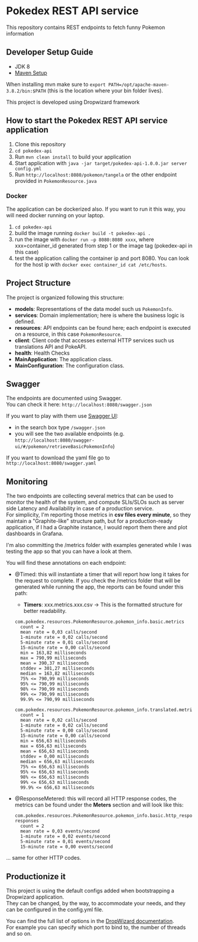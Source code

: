 # Pokedex REST API service

This repository contains REST endpoints to fetch funny Pokemon information

Developer Setup Guide
---

- JDK 8
- [Maven Setup](https://maven.apache.org/install.html)

When installing mvn make sure to `export PATH=/opt/apache-maven-3.8.2/bin:$PATH` (this is the location where your bin
folder lives).

This project is developed using Dropwizard framework

How to start the Pokedex REST API service application
---

1. Clone this repository
2. `cd pokedex-api`
3. Run `mvn clean install` to build your application
4. Start application with `java -jar target/pokedex-api-1.0.0.jar server config.yml`
5. Run `http://localhost:8080/pokemon/tangela` or the other endpoint provided in `PokemonResource.java`

### Docker

The application can be dockerized also. If you want to run it this way, you will need docker running on your laptop.
1. `cd pokedex-api`
2. build the image running `docker build -t pokedex-api .`
3. run the image with `docker run –p 8080:8080 xxxx`, where xxx=container_id generated from step 1 or the image tag
(pokedex-api in this case)
4. test the application calling the container ip and port 8080. You can look for the host ip with
`docker exec container_id cat /etc/hosts`.


Project Structure
---
The project is organized following this structure:

- **models**: Representations of the data model such us `PokemonInfo`.
- **services**: Domain implementation; here is where the business logic is defined.
- **resources**: API endpoints can be found here; each endpoint is executed on a resource, in this case `PokemonResource`.
- **client**: Client code that accesses external HTTP services such us translations API and PokeAPI.
- **health**: Health Checks
- **MainApplication**: The application class.
- **MainConfiguration**: The configuration class.

Swagger
---

The endpoints are documented using Swagger.  
You can check it here: `http://localhost:8080/swagger.json`

If you want to play with them use [Swagger UI](http://localhost:8080/swagger-ui/):
- in the search box type `/swagger.json`
- you will see the two available endpoints (e.g. `http://localhost:8080/swagger-ui/#/pokemon/retrieveBasicPokemonInfo`)

If you want to download the yaml file go to `http://localhost:8080/swagger.yaml`


Monitoring
---

The two endpoints are collecting several metrics that can be used to monitor the health of the system, and compute SLIs/SLOs
such as server side Latency and Availability in case of a production service.  
For simplicity, I'm reporting those metrics in **csv files every minute**, so they maintain a "Graphite-like" structure path,
but for a production-ready application, if I had a Graphite instance, I would report them there and plot dashboards in Grafana.

I'm also committing the /metrics folder with examples generated while I was testing the app so that you can have a look
at them.  

You will find these annotations on each endpoint:
- @Timed: this will instantiate a timer that will report how long it takes for the request to complete. 
If you check the /metrics folder that will be generated while running the app, the reports can be found under this path:  
  - **Timers**: xxx.metrics.xxx.csv -> This is the formatted structure for better readability.
  ```
  com.pokedex.resources.PokemonResource.pokemon_info.basic.metrics
    count = 2
    mean rate = 0,03 calls/second
    1-minute rate = 0,02 calls/second
    5-minute rate = 0,01 calls/second
    15-minute rate = 0,00 calls/second
    min = 163,82 milliseconds
    max = 790,99 milliseconds
    mean = 390,37 milliseconds
    stddev = 301,27 milliseconds
    median = 163,82 milliseconds
    75% <= 790,99 milliseconds
    95% <= 790,99 milliseconds
    98% <= 790,99 milliseconds
    99% <= 790,99 milliseconds
    99.9% <= 790,99 milliseconds
  
  com.pokedex.resources.PokemonResource.pokemon_info.translated.metrics
    count = 1
    mean rate = 0,02 calls/second
    1-minute rate = 0,02 calls/second
    5-minute rate = 0,00 calls/second
    15-minute rate = 0,00 calls/second
    min = 656,63 milliseconds
    max = 656,63 milliseconds
    mean = 656,63 milliseconds
    stddev = 0,00 milliseconds
    median = 656,63 milliseconds
    75% <= 656,63 milliseconds
    95% <= 656,63 milliseconds
    98% <= 656,63 milliseconds
    99% <= 656,63 milliseconds
    99.9% <= 656,63 milliseconds
  ```

- @ResponseMetered: this will record all HTTP response codes, the metrics can be found under the **Meters** section and
will look like this:
  ```
  com.pokedex.resources.PokemonResource.pokemon_info.basic.http_responses.2xx-responses
    count = 2
    mean rate = 0,03 events/second
    1-minute rate = 0,02 events/second
    5-minute rate = 0,01 events/second
    15-minute rate = 0,00 events/second
  ```
... same for other HTTP codes.
  

Productionize it
---

This project is using the default configs added when bootstrapping a Dropwizard application.  
They can be changed, by the way, to accommodate your needs, and they can be configured in the config.yml file.  

You can find the full list of options in the [DropWizard documentation](https://www.dropwizard.io/en/latest/manual/configuration.html).  
For example you can specify which port to bind to, the number of threads and so on.